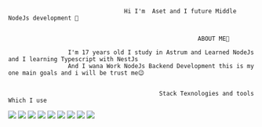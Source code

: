                                      Hi I'm  Aset and I future Middle NodeJs development 👋
                                                 
                                                       
                                                          ABOUT ME🔻
                                                                 
                     I'm 17 years old I study in Astrum and Learned NodeJs and I learning Typescript with NestJs
                     And I wana Work NodeJs Backend Development this is my one main goals and i will be trust me😉


                                               Stack Texnologies and tools Which I use
                       
<img src="https://img.shields.io/badge/Htlml-FF5733?style=for-the-badge&logo=НАЗВАНИЕ ЛОГОТИПА&logoColor=ЦВЕТ ЛОГОТИПА"/> <img src="https://img.shields.io/badge/Css-blue    ?style=for-the-badge&logo=НАЗВАНИЕ ЛОГОТИПА&logoColor=ЦВЕТ ЛОГОТИПА"/> <img src="https://img.shields.io/badge/Javascript-gold    ?style=for-the-badge&logo=НАЗВАНИЕ ЛОГОТИПА&logoColor=ЦВЕТ ЛОГОТИПА"/> <img src="https://img.shields.io/badge/NodeJs-026e00?style=for-the-badge&logo=НАЗВАНИЕ ЛОГОТИПА&logoColor=ЦВЕТ ЛОГОТИПА"/> <img src="https://img.shields.io/badge/Prisma-rgb(76, 81, 191)?style=for-the-badge&logo=НАЗВАНИЕ ЛОГОТИПА&logoColor=ЦВЕТ ЛОГОТИПА"/> <img src="https://img.shields.io/badge/MongoDB-rgb(17, 97, 73)?style=for-the-badge&logo=НАЗВАНИЕ ЛОГОТИПА&logoColor=ЦВЕТ ЛОГОТИПА"/> <img src="https://img.shields.io/badge/Postgresql-007bff?style=for-the-badge&logo=НАЗВАНИЕ ЛОГОТИПА&logoColor=ЦВЕТ ЛОГОТИПА"/> <img src="https://img.shields.io/badge/Cyclic-rgb(59 130 246)?style=for-the-badge&logo=НАЗВАНИЕ ЛОГОТИПА&logoColor=ЦВЕТ ЛОГОТИПА"/> <img src="https://img.shields.io/badge/Git-f14e32?style=for-the-badge&logo=НАЗВАНИЕ ЛОГОТИПА&logoColor=ЦВЕТ ЛОГОТИПА"/>
                                                                                          
                   
